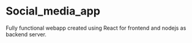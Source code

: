 # Social_media_app

Fully functional webapp created using React for frontend and nodejs as backend server.
